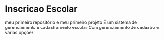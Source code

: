 # Inscricao Escolar
meu primeiro repositório e meu primeiro projeto 
 É um sistema de gerenciamento e cadastramento escolar
 Com gerenciamento de cadastro e varias opções
 